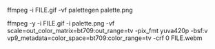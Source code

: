 ffmpeg -i FILE.gif -vf palettegen palette.png

ffmpeg -y -i FILE.gif -i palette.png -vf scale=out_color_matrix=bt709:out_range=tv -pix_fmt yuva420p -bsf:v vp9_metadata=color_space=bt709:color_range=tv -crf 0 FILE.webm
